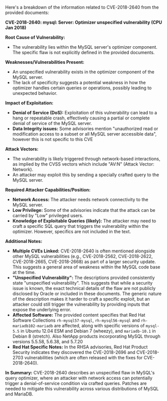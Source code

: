 Here's a breakdown of the information related to CVE-2018-2640 from the provided documents:

**CVE-2018-2640: mysql: Server: Optimizer unspecified vulnerability (CPU Jan 2018)**

**Root Cause of Vulnerability:**

*   The vulnerability lies within the MySQL server's optimizer component. The specific flaw is not explicitly defined in the provided documents.

**Weaknesses/Vulnerabilities Present:**
*   An unspecified vulnerability exists in the optimizer component of the MySQL server.
*   The lack of specificity suggests a potential weakness in how the optimizer handles certain queries or operations, possibly leading to unexpected behavior.

**Impact of Exploitation:**

*   **Denial of Service (DoS):** Exploitation of this vulnerability can lead to a hang or repeatable crash, effectively causing a partial or complete denial of service of the MySQL server.
*  **Data Integrity issues:** Some advisories mention "unauthorized read or modification access to a subset or all MySQL server accessible data", however this is not specific to this CVE

**Attack Vectors:**

*   The vulnerability is likely triggered through network-based interactions, as implied by the CVSS vectors which include "AV:N" (Attack Vector: Network).
*   An attacker may exploit this by sending a specially crafted query to the MySQL server.

**Required Attacker Capabilities/Position:**

*   **Network Access:** The attacker needs network connectivity to the MySQL server.
*  **Low Privilege:** Some of the advisories indicate that the attack can be carried by "Low" privileged users.
*   **Knowledge of Exploitable Queries (likely):** The attacker may need to craft a specific SQL query that triggers the vulnerability within the optimizer. However, specifics are not included in the text.

**Additional Notes:**

*   **Multiple CVEs Linked:** CVE-2018-2640 is often mentioned alongside other MySQL vulnerabilities (e.g., CVE-2018-2562, CVE-2018-2622, CVE-2018-2665, CVE-2018-2668) as part of a larger security update. This suggests a general area of weakness within the MySQL code base at the time.
*   **"Unspecified Vulnerability":** The descriptions provided consistently state "unspecified vulnerability". This suggests that while a security issue is known, the exact technical details of the flaw are not publicly disclosed by Oracle or included in these documents. The generic nature of the description makes it harder to craft a specific exploit, but an attacker could still trigger the vulnerability by providing inputs that expose the underlying error.
*  **Affected Software:** The provided content specifies that Red Hat Software Collections `rh-mysql57-mysql`, `rh-mysql56-mysql` and `rh-mariadb102-mariadb` are affected, along with specific versions of `mysql-5.5` in Ubuntu 12.04 ESM and Debian 7 (wheezy), and `mariadb-10.1` in Debian 8 (stretch). Also NetApp products incorporating MySQL through versions 5.5.58, 5.6.38, and 5.7.20
*   **Red Hat Specific Notes:** In the RHSA advisories, Red Hat Product Security indicates they discovered the CVE-2018-2696 and CVE-2018-2703 vulnerabilities (which are often released with the fixes for CVE-2018-2640).

**In Summary:** CVE-2018-2640 describes an unspecified flaw in MySQL's query optimizer, where an attacker with network access can potentially trigger a denial-of-service condition via crafted queries. Patches are needed to mitigate this vulnerability across various distributions of MySQL and MariaDB.